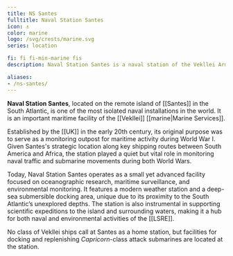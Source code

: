 ```yaml
---
title: NS Santes
fulltitle: Naval Station Santes
icon: ⚓️
color: marine
logo: /svg/crests/marine.svg
series: location

fi: fi fi-min-marine fis
description: Naval Station Santes is a naval station of the Vekllei Armed Forces, located in the republic of Santes.

aliases:
- /ns-santes/
---
```

**Naval Station Santes**, located on the remote island of [[Santes]] in the South Atlantic, is one of the most isolated naval installations in the world. It is an important maritime facility of the [[Vekllei]] [[marine|Marine Services]].

Established by the [[UK]] in the early 20th century, its original purpose was to serve as a monitoring outpost for maritime activity during World War I. Given Santes's strategic location along key shipping routes between South America and Africa, the station played a quiet but vital role in monitoring naval traffic and submarine movements during both World Wars.

Today, Naval Station Santes operates as a small yet advanced facility focused on oceanographic research, maritime surveillance, and environmental monitoring. It features a modern weather station and a deep-sea submersible docking area, unique due to its proximity to the South Atlantic’s unexplored depths. The station is also instrumental in supporting scientific expeditions to the island and surrounding waters, making it a hub for both naval and environmental activities of the [[LSRE]].

No class of Vekllei ships call at Santes as a home station, but facilities for docking and replenishing *Capricorn*-class attack submarines are located at the station.
